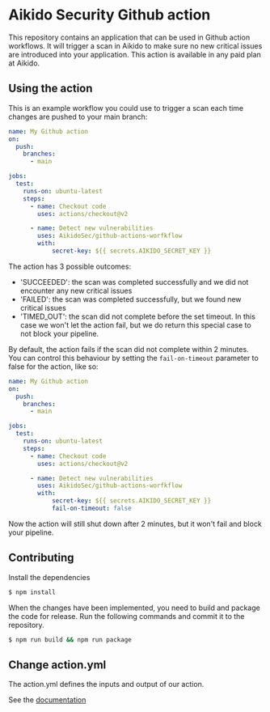 # Aikido Security Github action

This repository contains an application that can be used in Github action workflows. It will trigger a scan in Aikido to make sure no new critical issues are introduced into your application. This action is available in any paid plan at Aikido.

## Using the action

This is an example workflow you could use to trigger a scan each time changes are pushed to your main branch: 

```yaml
name: My Github action
on:
  push:
    branches:
      - main

jobs:
  test:
    runs-on: ubuntu-latest
    steps:
      - name: Checkout code
        uses: actions/checkout@v2

      - name: Detect new vulnerabilities
        uses: AikidoSec/github-actions-worfkflow
        with:
            secret-key: ${{ secrets.AIKIDO_SECRET_KEY }}
```

The action has 3 possible outcomes: 
- 'SUCCEEDED': the scan was completed successfully and we did not encounter any new critical issues
- 'FAILED': the scan was completed successfully, but we found new critical issues
- 'TIMED_OUT': the scan did not complete before the set timeout. In this case we won't let the action fail, but we do return this special case to not block your pipeline.

By default, the action fails if the scan did not complete within 2 minutes. You can control this behaviour by setting the `fail-on-timeout` parameter to false for the action, like so: 

```yaml
name: My Github action
on:
  push:
    branches:
      - main

jobs:
  test:
    runs-on: ubuntu-latest
    steps:
      - name: Checkout code
        uses: actions/checkout@v2

      - name: Detect new vulnerabilities
        uses: AikidoSec/github-actions-worfkflow
        with:
            secret-key: ${{ secrets.AIKIDO_SECRET_KEY }}
            fail-on-timeout: false
```

Now the action will still shut down after 2 minutes, but it won't fail and block your pipeline.

## Contributing

Install the dependencies  
```bash
$ npm install
```

When the changes have been implemented, you need to build and package the code for release. Run the following commands and commit it to the repository.
```bash
$ npm run build && npm run package
```

## Change action.yml

The action.yml defines the inputs and output of our action.

See the [documentation](https://help.github.com/en/articles/metadata-syntax-for-github-actions)
